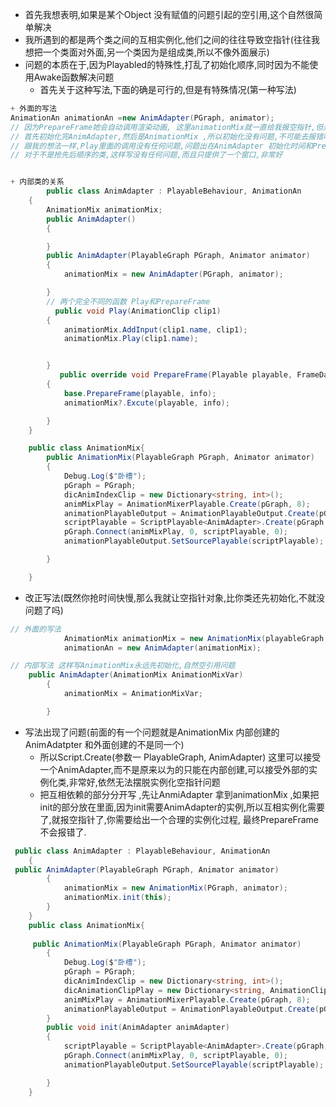 + 首先我想表明,如果是某个Object 没有赋值的问题引起的空引用,这个自然很简单解决
+ 我所遇到的都是两个类之间的互相实例化,他们之间的往往导致空指针(往往我想把一个类面对外面,另一个类因为是组成类,所以不像外面展示)
+ 问题的本质在于,因为Playabled的特殊性,打乱了初始化顺序,同时因为不能使用Awake函数解决问题
  + 首先关于这种写法,下面的确是可行的,但是有特殊情况(第一种写法)
```C#
+ 外面的写法
AnimationAn animationAn =new AnimAdapter(PGraph, animator);
// 因为PrepareFrame她会自动调用渲染动画, 这里animationMix就一直给我报空指针,但是你看他们的实例化顺序完全没有问题,
// 首先初始化完AnimAdapter,然后是AnimationMix ,所以初始化没有问题,不可能去报错啊!
// 跟我的想法一样,Play里面的调用没有任何问题,问题出在AnimAdapter 初始化时间和PrepareFrame运行时间抢谁先,很显然PrepareFrame胜利了,所以给我报空指针
// 对于不是抢先后顺序的类,这样写没有任何问题,而且只提供了一个窗口,非常好


+ 内部类的关系
        public class AnimAdapter : PlayableBehaviour, AnimationAn
    {
        AnimationMix animationMix;   
        public AnimAdapter()
        {

        }
        public AnimAdapter(PlayableGraph PGraph, Animator animator)
        {
            animationMix = new AnimAdapter(PGraph, animator);

        }
        // 两个完全不同的函数 Play和PrepareFrame
          public void Play(AnimationClip clip1)
        {
            animationMix.AddInput(clip1.name, clip1);
            animationMix.Play(clip1.name);


        }
           public override void PrepareFrame(Playable playable, FrameData info)
        {
            base.PrepareFrame(playable, info);
            animationMix?.Excute(playable, info);

        }
    }

    public class AnimationMix{
        public AnimationMix(PlayableGraph PGraph, Animator animator)
        {
            Debug.Log($"卧槽");
            pGraph = PGraph;
            dicAnimIndexClip = new Dictionary<string, int>();
            animMixPlay = AnimationMixerPlayable.Create(pGraph, 8);
            animationPlayableOutput = AnimationPlayableOutput.Create(pGraph, "Animation1234", animator);
            scriptPlayable = ScriptPlayable<AnimAdapter>.Create(pGraph, 1);
            pGraph.Connect(animMixPlay, 0, scriptPlayable, 0);
            animationPlayableOutput.SetSourcePlayable(scriptPlayable);

        }

    }

```

+ 改正写法(既然你抢时间快慢,那么我就让空指针对象,比你类还先初始化,不就没问题了吗)
```C#
// 外面的写法 
            AnimationMix animationMix = new AnimationMix(playableGraph, animator);
            animationAn = new AnimAdapter(animationMix);

// 内部写法 这样写AnimationMix永远先初始化,自然空引用问题
    public AnimAdapter(AnimationMix AnimationMixVar)
        {
            animationMix = AnimationMixVar;

        }
```


+ 写法出现了问题(前面的有一个问题就是AnimationMix 内部创建的AnimAdatpter 和外面创建的不是同一个)
  + 所以Script<AnimAdapter>.Create(参数一 PlayableGraph, AnimAdapter) 这里可以接受一个AnimAdapter,而不是原来以为的只能在内部创建,可以接受外部的实例化类,非常好,依然无法摆脱实例化空指针问题
  + 把互相依赖的部分分开写 ,先让AnmiAdapter 拿到animationMix ,如果把init的部分放在里面,因为init需要AnimAdapter的实例,所以互相实例化需要了,就报空指针了,你需要给出一个合理的实例化过程, 最终PrepareFrame不会报错了.
```C#
 public class AnimAdapter : PlayableBehaviour, AnimationAn
    {
 public AnimAdapter(PlayableGraph PGraph, Animator animator)
        {
            animationMix = new AnimationMix(PGraph, animator);
            animationMix.init(this);  
        }
    }
    public class AnimationMix{
    
     public AnimationMix(PlayableGraph PGraph, Animator animator)
        {
            Debug.Log($"卧槽");
            pGraph = PGraph;
            dicAnimIndexClip = new Dictionary<string, int>();
            dicAnimationClipPlay = new Dictionary<string, AnimationClipPlayable>();
            animMixPlay = AnimationMixerPlayable.Create(pGraph, 8);
            animationPlayableOutput = AnimationPlayableOutput.Create(pGraph, "Animation1234", animator);
        }
        public void init(AnimAdapter animAdapter)
        {
            scriptPlayable = ScriptPlayable<AnimAdapter>.Create(pGraph, animAdapter,1);
            pGraph.Connect(animMixPlay, 0, scriptPlayable, 0);
            animationPlayableOutput.SetSourcePlayable(scriptPlayable);

        }
    }     
```